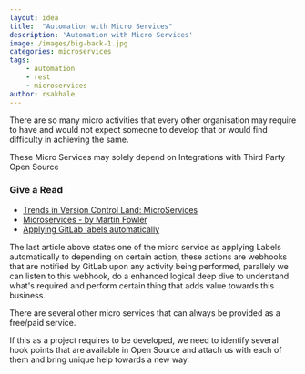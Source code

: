 ```yaml
---
layout: idea
title:  "Automation with Micro Services"
description: 'Automation with Micro Services'
image: /images/big-back-1.jpg
categories: microservices
tags: 
    - automation
    - rest
    - microservices
author: rsakhale
---
```


There are so many micro activities that every other organisation may require to have and would not expect someone to develop that or would find difficulty in achieving the same.
<!--more-->
These Micro Services may solely depend on Integrations with Third Party Open Source

### Give a Read

- [Trends in Version Control Land: MicroServices](https://about.gitlab.com/2016/08/16/trends-in-version-control-land-microservices/)
- [Microservices - by Martin Fowler](http://martinfowler.com/articles/microservices.html#MicroservicesAndSoa)
- [Applying GitLab labels automatically](http://infrastructuredevops.com/08-04-2016/automated-gitlab-labels.html)

The last article above states one of the micro service as applying Labels automatically to depending on certain action, these actions are webhooks that are notified by GitLab upon any activity being performed, parallely we can listen to this webhook, do a enhanced logical deep dive to understand what's required and perform certain thing that adds value towards this business.

There are several other micro services that can always be provided as a free/paid service.

If this as a project requires to be developed, we need to identify several hook points that are available in Open Source and attach us with each of them and bring unique help towards a new way.
